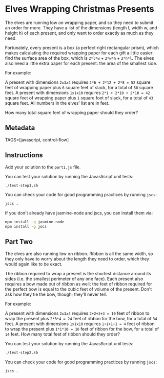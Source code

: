 # Elves Wrapping Christmas Presents

The elves are running low on wrapping paper, and so they need to submit an order for more. They have a list of the dimensions (length l, width w, and height h) of each present, and only want to order exactly as much as they need.

Fortunately, every present is a box (a perfect right rectangular prism), which makes calculating the required wrapping paper for each gift a little easier: find the surface area of the box, which is `2*l*w` + `2*w*h` + `2*h*l`. The elves also need a little extra paper for each present: the area of the smallest side.

For example:

A present with dimensions `2x3x4` requires `2*6 + 2*12 + 2*8 = 52` square feet of wrapping paper plus `6` square feet of slack, for a total of `58` square feet. A present with dimensions `1x1x10` requires `2*1 + 2*10 + 2*10 = 42` square feet of wrapping paper plus `1` square foot of slack, for a total of `43` square feet. All numbers in the elves' list are in feet.

How many total square feet of wrapping paper should they order?

## Metadata

TAGS=[javascript, control-flow]

## Instructions

Add your solution to the `part1.js` file.

You can test your solution by running the JavasScript unit tests:

```bash
./test-step1.sh
```

You can check your code for good programming practices by running `jscs`:

```bash
jscs .
```

If you don't already have jasmine-node and jscs, you can install them via:

```bash
npm install -g jasmine-node
npm install -g jscs
```

## Part Two

The elves are also running low on ribbon. Ribbon is all the same width, so they only have to worry about the length they need to order, which they would again like to be exact.

The ribbon required to wrap a present is the shortest distance around its sides (i.e. the smallest perimeter of any one face). Each present also requires a bow made out of ribbon as well; the feet of ribbon required for the perfect bow is equal to the cubic feet of volume of the present. Don't ask how they tie the bow, though; they'll never tell.

For example:

A present with dimensions `2x3x4` requires `2+2+3+3 = 10` feet of ribbon to wrap the present plus `2*3*4 = 24` feet of ribbon for the bow, for a total of `34` feet. A present with dimensions `1x1x10` requires `1+1+1+1 = 4` feet of ribbon to wrap the present plus `1*1*10 = 10` feet of ribbon for the bow, for a total of `14` feet. How many total feet of ribbon should they order?

You can test your solution by running the JavasScript unit tests:

```bash
./test-step2.sh
```

You can check your code for good programming practices by running `jscs`:

```bash
jscs .
```
